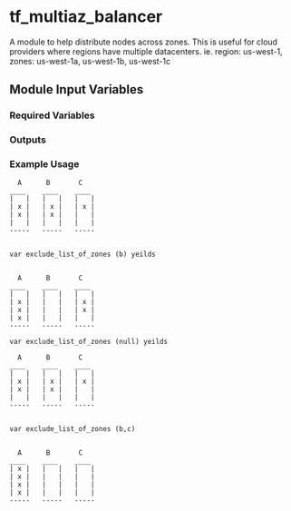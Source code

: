 # tf_multiaz_balancer
A module to help distribute nodes across zones. This is useful for cloud providers where regions have multiple datacenters. ie. region: us-west-1, zones: us-west-1a, us-west-1b, us-west-1c

## Module Input Variables

### Required Variables

### Outputs 

### Example Usage


```
  A      B       C
____    ____    ____     
|   |   |   |   |   |     
| x |   | x |   | x |     
| x |   | x |   |   |     
|   |   |   |   |   |     
-----   -----   -----     
        

var exclude_list_of_zones (b) yeilds


  A      B       C
____    ____    ____     
|   |   |   |   |   |     
| x |   |   |   | x |     
| x |   |   |   | x |     
| x |   |   |   |   |     
-----   -----   -----     

var exclude_list_of_zones (null) yeilds
        
  A      B       C
____    ____    ____     
|   |   |   |   |   |     
| x |   | x |   | x |     
| x |   | x |   |   |     
|   |   |   |   |   |     
-----   -----   -----     
        

var exclude_list_of_zones (b,c)


  A      B       C
____    ____    ____      
| x |   |   |   |   |     
| x |   |   |   |   |     
| x |   |   |   |   |     
| x |   |   |   |   |     
-----   -----   -----     
```
